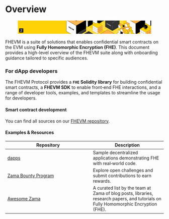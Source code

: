 # Overview

<figure><img src="../.gitbook/assets/doc_header_fhevm.png" alt=""><figcaption></figcaption></figure>

FHEVM is a suite of solutions that enables confidential smart contracts on the EVM using **Fully Homomorphic Encryption
(FHE)**. This document provides a high-level overview of the FHEVM suite along with onboarding guidance tailored to
specific audiences.

### For dApp developers

The FHEVM Protocol provides a **`FHE` Solidity library** for building confidential smart contracts, a **FHEVM SDK** to
enable front‐end FHE interactions, and a range of developer tools, examples, and templates to streamline the usage for
developers.&#x20;

#### Smart contract development

You can find all sources on our [FHEVM repository](https://github.com/zama-ai/fhevm/).

#### Examples & Resources

<table><thead><tr><th width="258">Repository</th><th>Description</th></tr></thead><tbody><tr><td><a href="https://github.com/zama-ai/dapps">dapps</a></td><td>Sample decentralized applications demonstrating FHE with real‐world code.</td></tr><tr><td><a href="https://github.com/zama-ai/bounty-program">Zama Bounty Program</a></td><td>Explore open challenges and submit contributions to earn rewards.</td></tr><tr><td><a href="https://github.com/zama-ai/awesome-zama">Awesome Zama</a> </td><td>A curated list by the team at Zama of blog posts, libraries, research papers, and tutorials on Fully Homomorphic Encryption (FHE).</td></tr></tbody></table>
